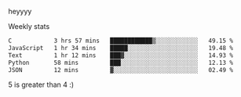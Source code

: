 heyyyy

Weekly stats
<!--START_SECTION:waka-->

```txt
C            3 hrs 57 mins   ████████████▒░░░░░░░░░░░░   49.15 %
JavaScript   1 hr 34 mins    █████░░░░░░░░░░░░░░░░░░░░   19.48 %
Text         1 hr 12 mins    ███▓░░░░░░░░░░░░░░░░░░░░░   14.93 %
Python       58 mins         ███░░░░░░░░░░░░░░░░░░░░░░   12.13 %
JSON         12 mins         ▓░░░░░░░░░░░░░░░░░░░░░░░░   02.49 %
```

<!--END_SECTION:waka-->
5 is greater than 4 :)
